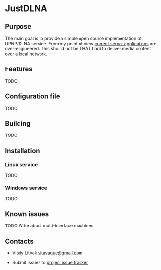JustDLNA
========

## Purpose
The main goal is to provide a simple open source implementation of UPNP/DLNA service. From my point of view [current server applications](http://en.wikipedia.org/wiki/List_of_UPnP_AV_media_servers_and_clients#UPnP_AV_media_servers) are over-engineered. This should not be THAT hard to deliver media content over a local network.

## Features
TODO

## Configuration file
TODO

## Building
TODO

## Installation

### Linux service
TODO

### Windows service
TODO

## Known issues
TODO Write about multi-interface machines

## Contacts

* Vitaly Litvak <vitavaque@gmail.com>

* Submit issues to [project issue tracker](https://github.com/vitalidze/justdlna/issues)
